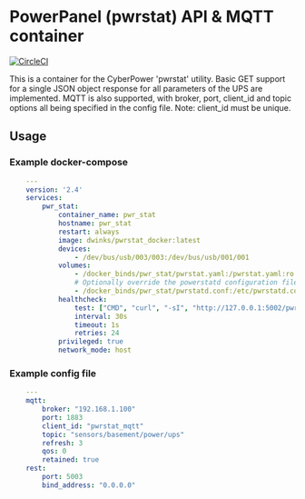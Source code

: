 # PowerPanel (pwrstat) API & MQTT container

[![CircleCI](https://circleci.com/gh/DanielWinks/pwrstat_docker.svg?style=svg)](https://circleci.com/gh/DanielWinks/pwrstat_docker)

This is a container for the CyberPower 'pwrstat' utility.
Basic GET support for a single JSON object response for
all parameters of the UPS are implemented.
MQTT is also supported, with broker, port, client_id and topic
options all being specified in the config file. Note: client_id
must be unique.

## Usage

### Example docker-compose

```yaml
    ---
    version: '2.4'
    services:
        pwr_stat:
            container_name: pwr_stat
            hostname: pwr_stat
            restart: always
            image: dwinks/pwrstat_docker:latest
            devices:
                - /dev/bus/usb/003/003:/dev/bus/usb/001/001
            volumes:
                - /docker_binds/pwr_stat/pwrstat.yaml:/pwrstat.yaml:ro
                # Optionally override the powerstatd configuration file
                - /docker_binds/pwr_stat/pwrstatd.conf:/etc/pwrstatd.conf:ro
            healthcheck:
                test: ["CMD", "curl", "-sI", "http://127.0.0.1:5002/pwrstat"]
                interval: 30s
                timeout: 1s
                retries: 24
            privileged: true
            network_mode: host

```

### Example config file

```yaml
    ---
    mqtt:
        broker: "192.168.1.100"
        port: 1883
        client_id: "pwrstat_mqtt"
        topic: "sensors/basement/power/ups"
        refresh: 3
        qos: 0
        retained: true
    rest:
        port: 5003
        bind_address: "0.0.0.0"
```
